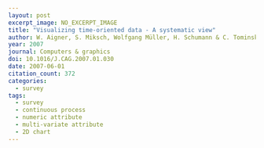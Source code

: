 ```yaml
---
layout: post
excerpt_image: NO_EXCERPT_IMAGE
title: "Visualizing time-oriented data - A systematic view"
author: W. Aigner, S. Miksch, Wolfgang Müller, H. Schumann & C. Tominski
year: 2007
journal: Computers & graphics
doi: 10.1016/J.CAG.2007.01.030
date: 2007-06-01
citation_count: 372
categories:
  - survey
tags:
  - survey
  - continuous process
  - numeric attribute
  - multi-variate attribute
  - 2D chart
---
```

